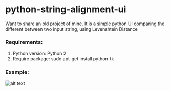 # python-string-alignment-ui
Want to share an old project of mine.
It is a simple python UI comparing the different between two input string, using Levenshtein Distance

### Requirements:
1. Python version: Python 2
2. Require package: sudo apt-get install python-tk

### Example:
![alt text](https://docs.google.com/drawings/d/e/2PACX-1vS0hBoHYEG1y3KLgJa0C3NAmihWnXszBoidiGl8bf7tkTjLgw1ScnjCz23sKmpJPoQ4KJHajXhKJGjx/pub?w=1233&h=713)
